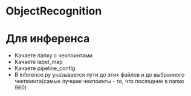 # ObjectRecognition
# Для инференса
- Качаете папку с чекпоинтами
- Качаете label_map
- Качаете pipeline_config
- В inference.py указывается пути до этих файлов и до выбранного чекпоинта(самые лучшие чекпоинты - те, что последние в папке 960)
